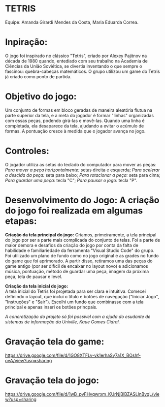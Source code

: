 # TETRIS
Equipe: Amanda Girardi Mendes da Costa, Maria Eduarda Correa.

# Inpiração: 
O jogo foi inspirado no clássico "Tetris", criado por Alexey Pajitnov na década de 1980 quando, entediado com seu trabalho na Academia de Ciências da União Soviética, se divertia inventando o que sempre o fascinou: quebra-cabeças matemáticos. O grupo utilizou um game do Tetris já criado como ponto de partida.

# Objetivo do jogo:
Um conjunto de formas em bloco geradas de maneira aleatória flutua na parte superior da tela, e a meta do jogador é formar "linhas" organizadas com essas peças, podendo girá-las e movê-las. Quando uma linha é completada, ela desaparece da tela, ajudando a evitar o acúmulo de formas. A pontuação cresce à medida que o jogador avança no jogo.

# Controles:
O jogador utiliza as setas do teclado do computador para mover as peças: 
*Para mover a peça horizontalmente:* setas direita e esquerda;
*Para acelerar a descida da peça:* seta para baixo;
*Para rotacionar a peça:* seta para cima;
*Para guardar uma peça:* tecla "C";
*Para pausar o jogo:* tecla "P".

# Desenvolvimento do Jogo: A criação do jogo foi realizada em algumas etapas:

**Criação da tela principal do jogo:**
Criamos, primeiramente, a tela principal do jogo por ser a parte mais complicada do conjunto de telas. Foi a parte de maior demora e desafios da criação do jogo por conta da falta de habilidade e familiariedade da ferramenta "Visual Studio Code" do grupo. Foi utilizado um plano de fundo como no jogo original e as grades no fundo do game que foi aprimorado. A partir disso, retiramos uma das peças do game antigo (por ser difícil de encaixar no layout novo) e adicionamos música, pontuação, método de guardar uma peça, imagem da próxima peça, tela de pausar e level.

**Criação da tela inicial do jogo:**  
A tela inicial do Tetris foi projetada para ser clara e intuitiva. Comecei definindo o layout, que inclui o título e botões de navegação ("Iniciar Jogo", "Instruções" e "Sair"). Escolhi um fundo que combinasse com a tela principal e apenas inseri os botões princpais.

*A concretização do projeto só foi possível com a ajuda do esudante de sistemas de informação da Univille, Kaue Gomes Cidral.*

# Gravação tela do game:
https://drive.google.com/file/d/1GO8XTFLv-vk1erhaSy7a1X_BOshf-oeA/view?usp=sharing

# Gravação tela do jogo:
https://drive.google.com/file/d/1wB_pvFHvqwrxm_KUrNjBlBZASLInBvqL/view?usp=sharing
